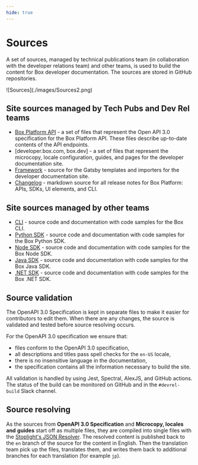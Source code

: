 ```yaml
---
hide: true
---
```


<!-- does not need translation -->

# Sources

A set of sources, managed by technical publications team (in collaboration
with the developer relations team) and other teams, is used to
build the content for Box developer documentation.
The sources are stored in GitHub repositories.

<ImageFrame center shadow border>
  ![Sources](./images/Sources2.png)
</ImageFrame>

## Site sources managed by Tech Pubs and Dev Rel teams

- [Box Platform API] - a set of files that represent the Open API 3.0 specification for the Box Platform API. These files describe up-to-date contents of the API endpoints.
- [developer.box.com, box.dev] - a set of files that represent the microcopy, locale configuration, guides, and pages for the developer documentation site.
- [Framework] - source for the Gatsby templates and importers for the developer documentation site.
- [Changelog] - markdown source for all release notes for Box Platform: APIs, SDKs, UI elements, and CLI.

## Site sources managed by other teams

- [CLI] - source code and documentation with code samples for the Box CLI.
- [Python SDK] - source code and documentation with code samples for the Box Python SDK.
- [Node SDK] - source code and documentation with code samples for the Box Node SDK.
- [Java SDK] - source code and documentation with code samples for the Box Java SDK.
- [.NET SDK] - source code and documentation with code samples for the Box .NET SDK.

## Source validation

The OpenAPI 3.0 Specification is kept in separate files to make it easier for
contributors to edit them. When there are any changes, the source is validated
and tested before source resolving occurs.

For the OpenAPI 3.0 specification we ensure that:

- files conform to the OpenAPI 3.0 specification,
- all descriptions and titles pass spell checks for the `en-US` locale,
- there is no insensitive language in the documentation,
- the specification contains all the information necessary to build the site.

All validation is handled by using Jest, Spectral, AlexJS, and GitHub actions.
The status of the build can be monitored on GitHub and in the `#devrel-build`
Slack channel.

## Source resolving

As the sources from **OpenAPI 3.0 Specification** and **Microcopy, locales and**
**guides** start off as multiple files, they are compiled into single files with
the [Stoplight's JSON Resolver]. The resolved content is published back to the
`en` branch of the source for the content in English.
Then the translation team pick up the files, translates them, and writes them
back to additional branches for each translation (for example `jp`).

[Box Platform API]: https://github.com/box/box-openapi
[developer.box.com]: https://github.com/box/developer.box.com
[Framework]: https://github.com/box/developer.box.com-framework
[Changelog]: https://github.com/box/box-developer-changelog
[CLI]: https://github.com/box/boxcli
[Python SDK]: https://github.com/box/box-python-sdk
[Node SDK]: https://github.com/box/box-node-sdk
[Java SDK]: https://github.com/box/box-java-sdk
[.NET SDK]: https://github.com/box/box-windows-sdk
[Stoplight's JSON Resolver]: https://github.com/stoplightio/json-ref-resolver